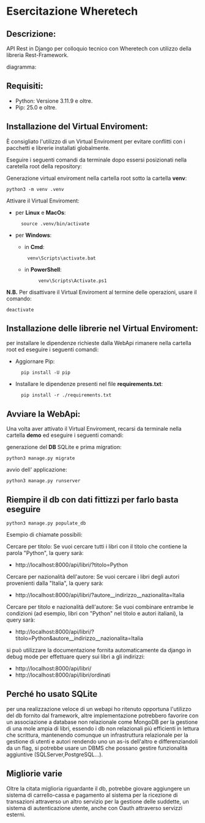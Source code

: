 # Esercitazione Wheretech

## Descrizione:

API Rest in Django per colloquio tecnico con Wheretech con utilizzo della libreria Rest-Framework.

diagramma:
## Requisiti:
- Python: Versione 3.11.9 e oltre.
- Pip: 25.0 e oltre.

## Installazione del Virtual Enviroment:

È consigliato l'utilizzo di un Virtual Enviroment per evitare conflitti con i pacchetti e librerie installati globalmente.

Eseguire i seguenti comandi da terminale dopo essersi posizionati nella caretella root della repository:

Generazione virtual enviroment nella cartella root sotto la cartella **venv**:

    python3 -m venv .venv

Attivare il Virtual Enviroment:

- per **Linux** e **MacOs**:

        source .venv/bin/activate

- per **Windows**:
    - in **Cmd**:

           venv\Scripts\activate.bat
    - in **PowerShell**:

               venv\Scripts\Activate.ps1

**N.B.** Per disattivare il Virtual Enviroment al termine delle operazioni, usare il comando:

    deactivate

## Installazione delle librerie nel Virtual Enviroment:
per installare le dipendenze richieste dalla WebApi rimanere nella cartella root ed eseguire i seguenti comandi:

- Aggiornare Pip:

        pip install -U pip

- Installare le dipendenze presenti nel file **requirements.txt**:

        pip install -r ./requirements.txt

## Avviare la WebApi:
Una volta aver attivato il Virtual Enviroment, recarsi da terminale nella cartella **demo** ed eseguire i seguenti comandi:

generazione del **DB** SQLite e prima migration:

    python3 manage.py migrate

avvio dell' applicazione:

    python3 manage.py runserver
    
## Riempire il db con dati fittizzi per farlo basta eseguire

    python3 manage.py populate_db
    
Esempio di chiamate possibili:

Cercare per titolo: Se vuoi cercare tutti i libri con il titolo che contiene la parola "Python", la query sarà:
- http://localhost:8000/api/libri/?titolo=Python

Cercare per nazionalità dell'autore: Se vuoi cercare i libri degli autori provenienti dalla "Italia", la query sarà:
- http://localhost:8000/api/libri/?autore__indirizzo__nazionalita=Italia

Cercare per titolo e nazionalità dell'autore: Se vuoi combinare entrambe le condizioni (ad esempio, libri con "Python" nel titolo e autori italiani), la query sarà:
- http://localhost:8000/api/libri/?titolo=Python&autore__indirizzo__nazionalita=Italia

si può utilizzare la documentazione fornita automaticamente da django in debug mode per effettuare query sui libri a gli indirizzi:
- http://localhost:8000/api/libri/
- http://localhost:8000/api/libri/ordinati

## Perché ho usato SQLite

per una realizzazione veloce di un webapi ho ritenuto opportuna l'utilizzo del db fornito dal framework, altre implementazione potrebbero favorire con un associazione a database non relazionale come MongoDB per la gestione di una mole ampia di libri, essendo i db non relazionali più efficienti in lettura che scrittura, mantenendo comunque un infrastruttura relazionale per la gestione di utenti e autori rendendo uno un as-is dell'altro e differenziandoli da un flag, si potrebbe usare un DBMS che possano gestire funzionalità aggiuntive (SQLServer,PostgreSQL...).

## Migliorie varie

Oltre la citata miglioria riguardante il db, potrebbe giovare aggiungere un sistema di carrello-cassa e pagamento al sistema per la ricezione di transazioni attraverso un altro servizio per la gestione delle suddette, un sistema di autenticazione utente, anche con Oauth attraverso servizzi esterni.
